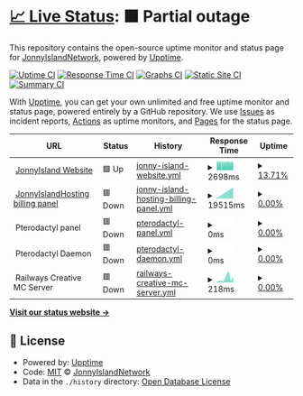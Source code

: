 # [📈 Live Status](https://status.jonnyislandhosting.net): <!--live status--> **🟧 Partial outage**

This repository contains the open-source uptime monitor and status page for [JonnyIslandNetwork](https://jonnyisland.net), powered by [Upptime](https://github.com/upptime/upptime).

[![Uptime CI](https://github.com/JonnyIslandNetwork/status-page/workflows/Uptime%20CI/badge.svg)](https://github.com/JonnyIslandNetwork/status-page/actions?query=workflow%3A%22Uptime+CI%22)
[![Response Time CI](https://github.com/JonnyIslandNetwork/status-page/workflows/Response%20Time%20CI/badge.svg)](https://github.com/JonnyIslandNetwork/status-page/actions?query=workflow%3A%22Response+Time+CI%22)
[![Graphs CI](https://github.com/JonnyIslandNetwork/status-page/workflows/Graphs%20CI/badge.svg)](https://github.com/JonnyIslandNetwork/status-page/actions?query=workflow%3A%22Graphs+CI%22)
[![Static Site CI](https://github.com/JonnyIslandNetwork/status-page/workflows/Static%20Site%20CI/badge.svg)](https://github.com/JonnyIslandNetwork/status-page/actions?query=workflow%3A%22Static+Site+CI%22)
[![Summary CI](https://github.com/JonnyIslandNetwork/status-page/workflows/Summary%20CI/badge.svg)](https://github.com/JonnyIslandNetwork/status-page/actions?query=workflow%3A%22Summary+CI%22)

With [Upptime](https://upptime.js.org), you can get your own unlimited and free uptime monitor and status page, powered entirely by a GitHub repository. We use [Issues](https://github.com/JonnyIslandNetwork/status-page/issues) as incident reports, [Actions](https://github.com/JonnyIslandNetwork/status-page/actions) as uptime monitors, and [Pages](https://status.jonnyislandhosting.net) for the status page.

<!--start: status pages-->
<!-- This summary is generated by Upptime (https://github.com/upptime/upptime) -->
<!-- Do not edit this manually, your changes will be overwritten -->
<!-- prettier-ignore -->
| URL | Status | History | Response Time | Uptime |
| --- | ------ | ------- | ------------- | ------ |
| <img alt="" src="https://icons.duckduckgo.com/ip3/jonnyisland.net.ico" height="13"> [JonnyIsland Website](https://jonnyisland.net) | 🟩 Up | [jonny-island-website.yml](https://github.com/JonnyIslandNetwork/status-page/commits/HEAD/history/jonny-island-website.yml) | <details><summary><img alt="Response time graph" src="./graphs/jonny-island-website/response-time-week.png" height="20"> 2698ms</summary><br><a href="https://status.jonnyisland.net/history/jonny-island-website"><img alt="Response time 1458" src="https://img.shields.io/endpoint?url=https%3A%2F%2Fraw.githubusercontent.com%2FJonnyIslandNetwork%2Fstatus-page%2FHEAD%2Fapi%2Fjonny-island-website%2Fresponse-time.json"></a><br><a href="https://status.jonnyisland.net/history/jonny-island-website"><img alt="24-hour response time 2859" src="https://img.shields.io/endpoint?url=https%3A%2F%2Fraw.githubusercontent.com%2FJonnyIslandNetwork%2Fstatus-page%2FHEAD%2Fapi%2Fjonny-island-website%2Fresponse-time-day.json"></a><br><a href="https://status.jonnyisland.net/history/jonny-island-website"><img alt="7-day response time 2698" src="https://img.shields.io/endpoint?url=https%3A%2F%2Fraw.githubusercontent.com%2FJonnyIslandNetwork%2Fstatus-page%2FHEAD%2Fapi%2Fjonny-island-website%2Fresponse-time-week.json"></a><br><a href="https://status.jonnyisland.net/history/jonny-island-website"><img alt="30-day response time 2353" src="https://img.shields.io/endpoint?url=https%3A%2F%2Fraw.githubusercontent.com%2FJonnyIslandNetwork%2Fstatus-page%2FHEAD%2Fapi%2Fjonny-island-website%2Fresponse-time-month.json"></a><br><a href="https://status.jonnyisland.net/history/jonny-island-website"><img alt="1-year response time 1548" src="https://img.shields.io/endpoint?url=https%3A%2F%2Fraw.githubusercontent.com%2FJonnyIslandNetwork%2Fstatus-page%2FHEAD%2Fapi%2Fjonny-island-website%2Fresponse-time-year.json"></a></details> | <details><summary><a href="https://status.jonnyisland.net/history/jonny-island-website">13.71%</a></summary><a href="https://status.jonnyisland.net/history/jonny-island-website"><img alt="All-time uptime 92.25%" src="https://img.shields.io/endpoint?url=https%3A%2F%2Fraw.githubusercontent.com%2FJonnyIslandNetwork%2Fstatus-page%2FHEAD%2Fapi%2Fjonny-island-website%2Fuptime.json"></a><br><a href="https://status.jonnyisland.net/history/jonny-island-website"><img alt="24-hour uptime 15.78%" src="https://img.shields.io/endpoint?url=https%3A%2F%2Fraw.githubusercontent.com%2FJonnyIslandNetwork%2Fstatus-page%2FHEAD%2Fapi%2Fjonny-island-website%2Fuptime-day.json"></a><br><a href="https://status.jonnyisland.net/history/jonny-island-website"><img alt="7-day uptime 13.71%" src="https://img.shields.io/endpoint?url=https%3A%2F%2Fraw.githubusercontent.com%2FJonnyIslandNetwork%2Fstatus-page%2FHEAD%2Fapi%2Fjonny-island-website%2Fuptime-week.json"></a><br><a href="https://status.jonnyisland.net/history/jonny-island-website"><img alt="30-day uptime 11.11%" src="https://img.shields.io/endpoint?url=https%3A%2F%2Fraw.githubusercontent.com%2FJonnyIslandNetwork%2Fstatus-page%2FHEAD%2Fapi%2Fjonny-island-website%2Fuptime-month.json"></a><br><a href="https://status.jonnyisland.net/history/jonny-island-website"><img alt="1-year uptime 88.51%" src="https://img.shields.io/endpoint?url=https%3A%2F%2Fraw.githubusercontent.com%2FJonnyIslandNetwork%2Fstatus-page%2FHEAD%2Fapi%2Fjonny-island-website%2Fuptime-year.json"></a></details>
| <img alt="" src="https://icons.duckduckgo.com/ip3/jonnyislandhosting.net.ico" height="13"> [JonnyIslandHosting billing panel](https://jonnyislandhosting.net) | 🟥 Down | [jonny-island-hosting-billing-panel.yml](https://github.com/JonnyIslandNetwork/status-page/commits/HEAD/history/jonny-island-hosting-billing-panel.yml) | <details><summary><img alt="Response time graph" src="./graphs/jonny-island-hosting-billing-panel/response-time-week.png" height="20"> 19515ms</summary><br><a href="https://status.jonnyisland.net/history/jonny-island-hosting-billing-panel"><img alt="Response time 1652" src="https://img.shields.io/endpoint?url=https%3A%2F%2Fraw.githubusercontent.com%2FJonnyIslandNetwork%2Fstatus-page%2FHEAD%2Fapi%2Fjonny-island-hosting-billing-panel%2Fresponse-time.json"></a><br><a href="https://status.jonnyisland.net/history/jonny-island-hosting-billing-panel"><img alt="24-hour response time 0" src="https://img.shields.io/endpoint?url=https%3A%2F%2Fraw.githubusercontent.com%2FJonnyIslandNetwork%2Fstatus-page%2FHEAD%2Fapi%2Fjonny-island-hosting-billing-panel%2Fresponse-time-day.json"></a><br><a href="https://status.jonnyisland.net/history/jonny-island-hosting-billing-panel"><img alt="7-day response time 19515" src="https://img.shields.io/endpoint?url=https%3A%2F%2Fraw.githubusercontent.com%2FJonnyIslandNetwork%2Fstatus-page%2FHEAD%2Fapi%2Fjonny-island-hosting-billing-panel%2Fresponse-time-week.json"></a><br><a href="https://status.jonnyisland.net/history/jonny-island-hosting-billing-panel"><img alt="30-day response time 19522" src="https://img.shields.io/endpoint?url=https%3A%2F%2Fraw.githubusercontent.com%2FJonnyIslandNetwork%2Fstatus-page%2FHEAD%2Fapi%2Fjonny-island-hosting-billing-panel%2Fresponse-time-month.json"></a><br><a href="https://status.jonnyisland.net/history/jonny-island-hosting-billing-panel"><img alt="1-year response time 3385" src="https://img.shields.io/endpoint?url=https%3A%2F%2Fraw.githubusercontent.com%2FJonnyIslandNetwork%2Fstatus-page%2FHEAD%2Fapi%2Fjonny-island-hosting-billing-panel%2Fresponse-time-year.json"></a></details> | <details><summary><a href="https://status.jonnyisland.net/history/jonny-island-hosting-billing-panel">0.00%</a></summary><a href="https://status.jonnyisland.net/history/jonny-island-hosting-billing-panel"><img alt="All-time uptime 8.26%" src="https://img.shields.io/endpoint?url=https%3A%2F%2Fraw.githubusercontent.com%2FJonnyIslandNetwork%2Fstatus-page%2FHEAD%2Fapi%2Fjonny-island-hosting-billing-panel%2Fuptime.json"></a><br><a href="https://status.jonnyisland.net/history/jonny-island-hosting-billing-panel"><img alt="24-hour uptime 0.00%" src="https://img.shields.io/endpoint?url=https%3A%2F%2Fraw.githubusercontent.com%2FJonnyIslandNetwork%2Fstatus-page%2FHEAD%2Fapi%2Fjonny-island-hosting-billing-panel%2Fuptime-day.json"></a><br><a href="https://status.jonnyisland.net/history/jonny-island-hosting-billing-panel"><img alt="7-day uptime 0.00%" src="https://img.shields.io/endpoint?url=https%3A%2F%2Fraw.githubusercontent.com%2FJonnyIslandNetwork%2Fstatus-page%2FHEAD%2Fapi%2Fjonny-island-hosting-billing-panel%2Fuptime-week.json"></a><br><a href="https://status.jonnyisland.net/history/jonny-island-hosting-billing-panel"><img alt="30-day uptime 7.96%" src="https://img.shields.io/endpoint?url=https%3A%2F%2Fraw.githubusercontent.com%2FJonnyIslandNetwork%2Fstatus-page%2FHEAD%2Fapi%2Fjonny-island-hosting-billing-panel%2Fuptime-month.json"></a><br><a href="https://status.jonnyisland.net/history/jonny-island-hosting-billing-panel"><img alt="1-year uptime 0.00%" src="https://img.shields.io/endpoint?url=https%3A%2F%2Fraw.githubusercontent.com%2FJonnyIslandNetwork%2Fstatus-page%2FHEAD%2Fapi%2Fjonny-island-hosting-billing-panel%2Fuptime-year.json"></a></details>
| <img alt="" src="https://icons.duckduckgo.com/ip3/null.ico" height="13"> Pterodactyl panel | 🟥 Down | [pterodactyl-panel.yml](https://github.com/JonnyIslandNetwork/status-page/commits/HEAD/history/pterodactyl-panel.yml) | <details><summary><img alt="Response time graph" src="./graphs/pterodactyl-panel/response-time-week.png" height="20"> 0ms</summary><br><a href="https://status.jonnyisland.net/history/pterodactyl-panel"><img alt="Response time 1253" src="https://img.shields.io/endpoint?url=https%3A%2F%2Fraw.githubusercontent.com%2FJonnyIslandNetwork%2Fstatus-page%2FHEAD%2Fapi%2Fpterodactyl-panel%2Fresponse-time.json"></a><br><a href="https://status.jonnyisland.net/history/pterodactyl-panel"><img alt="24-hour response time 0" src="https://img.shields.io/endpoint?url=https%3A%2F%2Fraw.githubusercontent.com%2FJonnyIslandNetwork%2Fstatus-page%2FHEAD%2Fapi%2Fpterodactyl-panel%2Fresponse-time-day.json"></a><br><a href="https://status.jonnyisland.net/history/pterodactyl-panel"><img alt="7-day response time 0" src="https://img.shields.io/endpoint?url=https%3A%2F%2Fraw.githubusercontent.com%2FJonnyIslandNetwork%2Fstatus-page%2FHEAD%2Fapi%2Fpterodactyl-panel%2Fresponse-time-week.json"></a><br><a href="https://status.jonnyisland.net/history/pterodactyl-panel"><img alt="30-day response time 0" src="https://img.shields.io/endpoint?url=https%3A%2F%2Fraw.githubusercontent.com%2FJonnyIslandNetwork%2Fstatus-page%2FHEAD%2Fapi%2Fpterodactyl-panel%2Fresponse-time-month.json"></a><br><a href="https://status.jonnyisland.net/history/pterodactyl-panel"><img alt="1-year response time 1919" src="https://img.shields.io/endpoint?url=https%3A%2F%2Fraw.githubusercontent.com%2FJonnyIslandNetwork%2Fstatus-page%2FHEAD%2Fapi%2Fpterodactyl-panel%2Fresponse-time-year.json"></a></details> | <details><summary><a href="https://status.jonnyisland.net/history/pterodactyl-panel">0.00%</a></summary><a href="https://status.jonnyisland.net/history/pterodactyl-panel"><img alt="All-time uptime 8.00%" src="https://img.shields.io/endpoint?url=https%3A%2F%2Fraw.githubusercontent.com%2FJonnyIslandNetwork%2Fstatus-page%2FHEAD%2Fapi%2Fpterodactyl-panel%2Fuptime.json"></a><br><a href="https://status.jonnyisland.net/history/pterodactyl-panel"><img alt="24-hour uptime 0.00%" src="https://img.shields.io/endpoint?url=https%3A%2F%2Fraw.githubusercontent.com%2FJonnyIslandNetwork%2Fstatus-page%2FHEAD%2Fapi%2Fpterodactyl-panel%2Fuptime-day.json"></a><br><a href="https://status.jonnyisland.net/history/pterodactyl-panel"><img alt="7-day uptime 0.00%" src="https://img.shields.io/endpoint?url=https%3A%2F%2Fraw.githubusercontent.com%2FJonnyIslandNetwork%2Fstatus-page%2FHEAD%2Fapi%2Fpterodactyl-panel%2Fuptime-week.json"></a><br><a href="https://status.jonnyisland.net/history/pterodactyl-panel"><img alt="30-day uptime 7.96%" src="https://img.shields.io/endpoint?url=https%3A%2F%2Fraw.githubusercontent.com%2FJonnyIslandNetwork%2Fstatus-page%2FHEAD%2Fapi%2Fpterodactyl-panel%2Fuptime-month.json"></a><br><a href="https://status.jonnyisland.net/history/pterodactyl-panel"><img alt="1-year uptime 0.00%" src="https://img.shields.io/endpoint?url=https%3A%2F%2Fraw.githubusercontent.com%2FJonnyIslandNetwork%2Fstatus-page%2FHEAD%2Fapi%2Fpterodactyl-panel%2Fuptime-year.json"></a></details>
| <img alt="" src="https://icons.duckduckgo.com/ip3/null.ico" height="13"> Pterodactyl Daemon | 🟥 Down | [pterodactyl-daemon.yml](https://github.com/JonnyIslandNetwork/status-page/commits/HEAD/history/pterodactyl-daemon.yml) | <details><summary><img alt="Response time graph" src="./graphs/pterodactyl-daemon/response-time-week.png" height="20"> 0ms</summary><br><a href="https://status.jonnyisland.net/history/pterodactyl-daemon"><img alt="Response time 730" src="https://img.shields.io/endpoint?url=https%3A%2F%2Fraw.githubusercontent.com%2FJonnyIslandNetwork%2Fstatus-page%2FHEAD%2Fapi%2Fpterodactyl-daemon%2Fresponse-time.json"></a><br><a href="https://status.jonnyisland.net/history/pterodactyl-daemon"><img alt="24-hour response time 0" src="https://img.shields.io/endpoint?url=https%3A%2F%2Fraw.githubusercontent.com%2FJonnyIslandNetwork%2Fstatus-page%2FHEAD%2Fapi%2Fpterodactyl-daemon%2Fresponse-time-day.json"></a><br><a href="https://status.jonnyisland.net/history/pterodactyl-daemon"><img alt="7-day response time 0" src="https://img.shields.io/endpoint?url=https%3A%2F%2Fraw.githubusercontent.com%2FJonnyIslandNetwork%2Fstatus-page%2FHEAD%2Fapi%2Fpterodactyl-daemon%2Fresponse-time-week.json"></a><br><a href="https://status.jonnyisland.net/history/pterodactyl-daemon"><img alt="30-day response time 0" src="https://img.shields.io/endpoint?url=https%3A%2F%2Fraw.githubusercontent.com%2FJonnyIslandNetwork%2Fstatus-page%2FHEAD%2Fapi%2Fpterodactyl-daemon%2Fresponse-time-month.json"></a><br><a href="https://status.jonnyisland.net/history/pterodactyl-daemon"><img alt="1-year response time 0" src="https://img.shields.io/endpoint?url=https%3A%2F%2Fraw.githubusercontent.com%2FJonnyIslandNetwork%2Fstatus-page%2FHEAD%2Fapi%2Fpterodactyl-daemon%2Fresponse-time-year.json"></a></details> | <details><summary><a href="https://status.jonnyisland.net/history/pterodactyl-daemon">0.00%</a></summary><a href="https://status.jonnyisland.net/history/pterodactyl-daemon"><img alt="All-time uptime 7.91%" src="https://img.shields.io/endpoint?url=https%3A%2F%2Fraw.githubusercontent.com%2FJonnyIslandNetwork%2Fstatus-page%2FHEAD%2Fapi%2Fpterodactyl-daemon%2Fuptime.json"></a><br><a href="https://status.jonnyisland.net/history/pterodactyl-daemon"><img alt="24-hour uptime 0.00%" src="https://img.shields.io/endpoint?url=https%3A%2F%2Fraw.githubusercontent.com%2FJonnyIslandNetwork%2Fstatus-page%2FHEAD%2Fapi%2Fpterodactyl-daemon%2Fuptime-day.json"></a><br><a href="https://status.jonnyisland.net/history/pterodactyl-daemon"><img alt="7-day uptime 0.00%" src="https://img.shields.io/endpoint?url=https%3A%2F%2Fraw.githubusercontent.com%2FJonnyIslandNetwork%2Fstatus-page%2FHEAD%2Fapi%2Fpterodactyl-daemon%2Fuptime-week.json"></a><br><a href="https://status.jonnyisland.net/history/pterodactyl-daemon"><img alt="30-day uptime 7.96%" src="https://img.shields.io/endpoint?url=https%3A%2F%2Fraw.githubusercontent.com%2FJonnyIslandNetwork%2Fstatus-page%2FHEAD%2Fapi%2Fpterodactyl-daemon%2Fuptime-month.json"></a><br><a href="https://status.jonnyisland.net/history/pterodactyl-daemon"><img alt="1-year uptime 0.00%" src="https://img.shields.io/endpoint?url=https%3A%2F%2Fraw.githubusercontent.com%2FJonnyIslandNetwork%2Fstatus-page%2FHEAD%2Fapi%2Fpterodactyl-daemon%2Fuptime-year.json"></a></details>
| <img alt="" src="https://icons.duckduckgo.com/ip3/null.ico" height="13"> Railways Creative MC Server | 🟥 Down | [railways-creative-mc-server.yml](https://github.com/JonnyIslandNetwork/status-page/commits/HEAD/history/railways-creative-mc-server.yml) | <details><summary><img alt="Response time graph" src="./graphs/railways-creative-mc-server/response-time-week.png" height="20"> 218ms</summary><br><a href="https://status.jonnyisland.net/history/railways-creative-mc-server"><img alt="Response time 316" src="https://img.shields.io/endpoint?url=https%3A%2F%2Fraw.githubusercontent.com%2FJonnyIslandNetwork%2Fstatus-page%2FHEAD%2Fapi%2Frailways-creative-mc-server%2Fresponse-time.json"></a><br><a href="https://status.jonnyisland.net/history/railways-creative-mc-server"><img alt="24-hour response time 270" src="https://img.shields.io/endpoint?url=https%3A%2F%2Fraw.githubusercontent.com%2FJonnyIslandNetwork%2Fstatus-page%2FHEAD%2Fapi%2Frailways-creative-mc-server%2Fresponse-time-day.json"></a><br><a href="https://status.jonnyisland.net/history/railways-creative-mc-server"><img alt="7-day response time 218" src="https://img.shields.io/endpoint?url=https%3A%2F%2Fraw.githubusercontent.com%2FJonnyIslandNetwork%2Fstatus-page%2FHEAD%2Fapi%2Frailways-creative-mc-server%2Fresponse-time-week.json"></a><br><a href="https://status.jonnyisland.net/history/railways-creative-mc-server"><img alt="30-day response time 160" src="https://img.shields.io/endpoint?url=https%3A%2F%2Fraw.githubusercontent.com%2FJonnyIslandNetwork%2Fstatus-page%2FHEAD%2Fapi%2Frailways-creative-mc-server%2Fresponse-time-month.json"></a><br><a href="https://status.jonnyisland.net/history/railways-creative-mc-server"><img alt="1-year response time 230" src="https://img.shields.io/endpoint?url=https%3A%2F%2Fraw.githubusercontent.com%2FJonnyIslandNetwork%2Fstatus-page%2FHEAD%2Fapi%2Frailways-creative-mc-server%2Fresponse-time-year.json"></a></details> | <details><summary><a href="https://status.jonnyisland.net/history/railways-creative-mc-server">0.00%</a></summary><a href="https://status.jonnyisland.net/history/railways-creative-mc-server"><img alt="All-time uptime 6.94%" src="https://img.shields.io/endpoint?url=https%3A%2F%2Fraw.githubusercontent.com%2FJonnyIslandNetwork%2Fstatus-page%2FHEAD%2Fapi%2Frailways-creative-mc-server%2Fuptime.json"></a><br><a href="https://status.jonnyisland.net/history/railways-creative-mc-server"><img alt="24-hour uptime 0.00%" src="https://img.shields.io/endpoint?url=https%3A%2F%2Fraw.githubusercontent.com%2FJonnyIslandNetwork%2Fstatus-page%2FHEAD%2Fapi%2Frailways-creative-mc-server%2Fuptime-day.json"></a><br><a href="https://status.jonnyisland.net/history/railways-creative-mc-server"><img alt="7-day uptime 0.00%" src="https://img.shields.io/endpoint?url=https%3A%2F%2Fraw.githubusercontent.com%2FJonnyIslandNetwork%2Fstatus-page%2FHEAD%2Fapi%2Frailways-creative-mc-server%2Fuptime-week.json"></a><br><a href="https://status.jonnyisland.net/history/railways-creative-mc-server"><img alt="30-day uptime 7.96%" src="https://img.shields.io/endpoint?url=https%3A%2F%2Fraw.githubusercontent.com%2FJonnyIslandNetwork%2Fstatus-page%2FHEAD%2Fapi%2Frailways-creative-mc-server%2Fuptime-month.json"></a><br><a href="https://status.jonnyisland.net/history/railways-creative-mc-server"><img alt="1-year uptime 0.00%" src="https://img.shields.io/endpoint?url=https%3A%2F%2Fraw.githubusercontent.com%2FJonnyIslandNetwork%2Fstatus-page%2FHEAD%2Fapi%2Frailways-creative-mc-server%2Fuptime-year.json"></a></details>

<!--end: status pages-->

[**Visit our status website →**](https://status.jonnyislandhosting.net)

## 📄 License

- Powered by: [Upptime](https://github.com/upptime/upptime)
- Code: [MIT](./LICENSE) © [JonnyIslandNetwork](https://jonnyisland.net)
- Data in the `./history` directory: [Open Database License](https://opendatacommons.org/licenses/odbl/1-0/)
